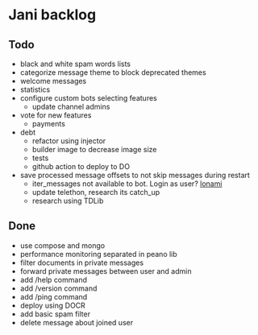 # Jani backlog

## Todo

- black and white spam words lists
- categorize message theme to block deprecated themes
- welcome messages
- statistics
- configure custom bots selecting features
  - update channel admins
- vote for new features
  - payments
- debt
  - refactor using injector
  - builder image to decrease image size
  - tests
  - github action to deploy to DO
- save processed message offsets to not skip messages during restart
  - iter_messages not available to bot. Login as user? [lonami](https://t.me/TelethonChat/312114)
  - update telethon, research its catch_up
  - research using TDLib

## Done

- use compose and mongo
- performance monitoring separated in peano lib
- filter documents in private messages
- forward private messages between user and admin
- add /help command
- add /version command
- add /ping command
- deploy using DOCR
- add basic spam filter
- delete message about joined user
